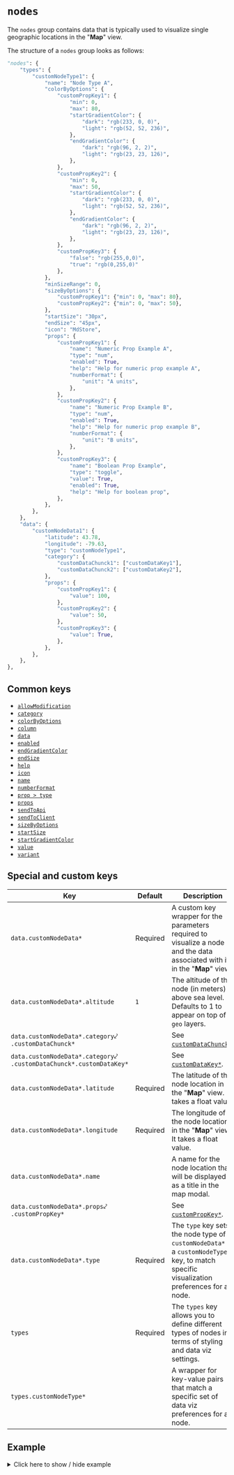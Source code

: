 # `nodes`
The `nodes` group contains data that is typically used to visualize single geographic locations in the "**Map**" view.

The structure of a `nodes` group looks as follows:
```py
"nodes": {
    "types": {
        "customNodeType1": {
            "name": "Node Type A",
            "colorByOptions": {
                "customPropKey1": {
                    "min": 0,
                    "max": 80,
                    "startGradientColor": {
                        "dark": "rgb(233, 0, 0)",
                        "light": "rgb(52, 52, 236)",
                    },
                    "endGradientColor": {
                        "dark": "rgb(96, 2, 2)",
                        "light": "rgb(23, 23, 126)",
                    },
                },
                "customPropKey2": {
                    "min": 0,
                    "max": 50,
                    "startGradientColor": {
                        "dark": "rgb(233, 0, 0)",
                        "light": "rgb(52, 52, 236)",
                    },
                    "endGradientColor": {
                        "dark": "rgb(96, 2, 2)",
                        "light": "rgb(23, 23, 126)",
                    },
                },
                "customPropKey3": {
                    "false": "rgb(255,0,0)",
                    "true": "rgb(0,255,0)"
                },
            },
            "minSizeRange": 0,
            "sizeByOptions": {
                "customPropKey1": {"min": 0, "max": 80},
                "customPropKey2": {"min": 0, "max": 50},
            },
            "startSize": "30px",
            "endSize": "45px",
            "icon": "MdStore",
            "props": {
                "customPropKey1": {
                    "name": "Numeric Prop Example A",
                    "type": "num",
                    "enabled": True,
                    "help": "Help for numeric prop example A",
                    "numberFormat": {
                        "unit": "A units",
                    },
                },
                "customPropKey2": {
                    "name": "Numeric Prop Example B",
                    "type": "num",
                    "enabled": True,
                    "help": "Help for numeric prop example B",
                    "numberFormat": {
                        "unit": "B units",
                    },
                },
                "customPropKey3": {
                    "name": "Boolean Prop Example",
                    "type": "toggle",
                    "value": True,
                    "enabled": True,
                    "help": "Help for boolean prop",
                },
            },
        },
    },
    "data": {
        "customNodeData1": {
            "latitude": 43.78,
            "longitude": -79.63,
            "type": "customNodeType1",
            "category": {
                "customDataChunck1": ["customDataKey1"],
                "customDataChunck2": ["customDataKey2"],
            },
            "props": {
                "customPropKey1": {
                    "value": 100,
                },
                "customPropKey2": {
                    "value": 50,
                },
                "customPropKey3": {
                    "value": True,
                },
            },
        },
    },
},
```

## Common keys
- [`allowModification`](../common_keys/common_keys.md#allowModification)
- [`category`](../common_keys/common_keys.md#category)
- [`colorByOptions`](../common_keys/common_keys.md#colorByOptions)
- [`column`](../common_keys/common_keys.md#column)
- [`data`](../common_keys/common_keys.md#data)
- [`enabled`](../common_keys/common_keys.md#enabled)
- [`endGradientColor`](../common_keys/common_keys.md#endGradientColor)
- [`endSize`](../common_keys/common_keys.md#endSize)
- [`help`](../common_keys/props.md#help)
- [`icon`](../common_keys/common_keys.md#icon)
- [`name`](../common_keys/common_keys.md#name)
- [`numberFormat`](../common_keys/common_keys.md#number-format)
- [`prop > type`](../common_keys/props.md#prop-type)
- [`props`](../common_keys/common_keys.md#props-short)
- [`sendToApi`](../common_keys/common_keys.md#sendToApi)
- [`sendToClient`](../common_keys/common_keys.md#sendToClient)
- [`sizeByOptions`](../common_keys/common_keys.md#sizeByOptions)
- [`startSize`](../common_keys/common_keys.md#startSize)
- [`startGradientColor`](../common_keys/common_keys.md#startGradientColor)
- [`value`](../common_keys/props.md#value)
- [`variant`](../common_keys/props.md#variant)

## Special and custom keys
Key | Default | Description
--- | ------- | -----------
<a name="node-data-point">`data.customNodeData*`</a> | Required | A custom key wrapper for the parameters required to visualize a node and the data associated with it in the "**Map**" view.
`data.customNodeData*.altitude` | `1` | The altitude of the node (in meters) above sea level. Defaults to 1 to appear on top of `geo` layers.
`data.customNodeData*.category`&swarhk;<br>`.customDataChunck*` | | See [`customDataChunck*`](categories.md#customDataChunck).
`data.customNodeData*.category`&swarhk;<br>`.customDataChunck*.customDataKey*` | | See [`customDataKey*`](categories.md#customDataKey).
`data.customNodeData*.latitude` | Required | The latitude of the node location in the "**Map**" view. It takes a float value.
`data.customNodeData*.longitude` | Required | The longitude of the node location in the "**Map**" view. It takes a float value.
`data.customNodeData*.name` | | A name for the node location that will be displayed as a title in the map modal.
`data.customNodeData*.props`&swarhk;<br>`.customPropKey*` | | See [`customPropKey*`](../common_keys/props.md#customPropKey).
`data.customNodeData*.type` | Required | The `type` key sets the node type of `customNodeData*` to a `customNodeType*` key, to match specific visualization preferences for a node.
`types` | Required | The `types` key allows you to define different types of nodes in terms of styling and data viz settings.
<a name="node-type">`types.customNodeType*`</a> | | A wrapper for key-value pairs that match a specific set of data viz preferences for a node.

## Example

<details>
  <summary>Click here to show / hide example</summary>

```py
"nodes": {
    "types": {
        "nodeTypeA": {
            "name": "Node Type A",
            "colorByOptions": {
                "numericPropExampleA": {
                    "min": 0,
                    "max": 80,
                    "startGradientColor": {
                        "dark": "rgb(233, 0, 0)",
                        "light": "rgb(52, 52, 236)",
                    },
                    "endGradientColor": {
                        "dark": "rgb(96, 2, 2)",
                        "light": "rgb(23, 23, 126)",
                    },
                },
                "numericPropExampleB": {
                    "min": 0,
                    "max": 50,
                    "startGradientColor": {
                        "dark": "rgb(233, 0, 0)",
                        "light": "rgb(52, 52, 236)",
                    },
                    "endGradientColor": {
                        "dark": "rgb(96, 2, 2)",
                        "light": "rgb(23, 23, 126)",
                    },
                },
                "booleanPropExample": {
                    "false": "rgb(255,0,0)",
                    "true": "rgb(0,255,0)"
                },
            },
            "minSizeRange": 0,
            "sizeByOptions": {
                "numericPropExampleA": {"min": 0, "max": 80},
                "numericPropExampleB": {"min": 0, "max": 50},
            },
            "startSize": "30px",
            "endSize": "45px",
            "icon": "MdStore",
            "props": {
                "numericPropExampleA": {
                    "name": "Numeric Prop Example A",
                    "type": "num",
                    "enabled": True,
                    "help": "Help for numeric prop example A",
                    "numberFormat": {
                        "unit": "A units",
                    },
                },
                "numericPropExampleB": {
                    "name": "Numeric Prop Example B",
                    "type": "num",
                    "enabled": True,
                    "help": "Help for numeric prop example B",
                    "numberFormat": {
                        "unit": "B units",
                    },
                },
                "booleanPropExample": {
                    "name": "Boolean Prop Example",
                    "type": "toggle",
                    "value": True,
                    "enabled": True,
                    "help": "Help for boolean prop",
                },
            },
        },
        "nodeTypeB": {
            "name": "Node Type B",
            "colorByOptions": {
                "numericPropExampleA": {
                    "min": 0,
                    "max": 1000,
                    "startGradientColor": {
                        "dark": "rgb(233, 0, 0)",
                        "light": "rgb(52, 52, 236)",
                    },
                    "endGradientColor": {
                        "dark": "rgb(96, 2, 2)",
                        "light": "rgb(23, 23, 126)",
                    },
                },
                "numericPropExampleB": {
                    "min": 0,
                    "max": 50,
                    "startGradientColor": {
                        "dark": "rgb(233, 0, 0)",
                        "light": "rgb(52, 52, 236)",
                    },
                    "endGradientColor": {
                        "dark": "rgb(96, 2, 2)",
                        "light": "rgb(23, 23, 126)",
                    },
                },
                "booleanPropExample": {
                    "false": "rgb(233, 0, 0)",
                    "true": "rgb(0, 233, 0)"
                },
            },
            "sizeByOptions": {
                "numericPropExampleA": {"min": 0, "max": 100},
                "numericPropExampleB": {"min": 0, "max": 250},
            },
            "startSize": "30px",
            "endSize": "45px",
            "icon": "BsBuilding",
            "props": {
                "numericPropExampleA": {
                    "name": "Numeric Prop Example A",
                    "type": "num",
                    "enabled": True,
                    "help": "Help for numeric prop example A",
                    "numberFormat": {
                        "unit": "A units",
                    },
                },
                "numericPropExampleB": {
                    "name": "Numeric Prop Example B",
                    "type": "num",
                    "enabled": True,
                    "help": "Help for numeric prop example B",
                    "numberFormat": {
                        "unit": "B units",
                    },
                },
                "booleanPropExample": {
                    "name": "Boolean Prop Example",
                    "type": "toggle",
                    "value": True,
                    "enabled": True,
                    "help": "Help for boolean prop",
                },
            },
        },
    },
    "data": {
        "node1": {
            "latitude": 43.78,
            "longitude": -79.63,
            "type": "nodeTypeA",
            "category": {
                "location": ["locCaOn"],
                "sku": ["SKU2", "SKU1"],
            },
            "props": {
                "numericPropExampleA": {
                    "value": 100,
                },
                "numericPropExampleB": {
                    "value": 50,
                },
                "booleanPropExample": {
                    "value": True,
                },
            },
        },
        "node2": {
            "latitude": 39.82,
            "longitude": -86.18,
            "type": "nodeTypeA",
            "category": {
                "location": ["locUsIn"],
                "sku": ["SKU2", "SKU1"],
            },
            "props": {
                "numericPropExampleA": {
                    "value": 80,
                },
                "numericPropExampleB": {
                    "value": 40,
                },
                "booleanPropExample": {
                    "value": True,
                },
            },
        },
        "node3": {
            "latitude": 42.89,
            "longitude": -85.68,
            "type": "nodeTypeB",
            "category": {
                "location": ["locUsMi"],
                "sku": ["SKU2", "SKU1"],
            },
            "props": {
                "numericPropExampleA": {
                    "value": 500,
                },
                "numericPropExampleB": {
                    "value": 150,
                },
                "booleanPropExample": {
                    "value": True,
                },
            },
        },
        "node4": {
            "latitude": 28.49,
            "longitude": -81.56,
            "type": "nodeTypeB",
            "category": {
                "location": ["locUsFl"],
                "sku": ["SKU2", "SKU1"],
            },
            "props": {
                "numericPropExampleA": {
                    "value": 1000,
                },
                "numericPropExampleB": {
                    "value": 250,
                },
                "booleanPropExample": {
                    "value": True,
                },
            },
        },
        "node5": {
            "latitude": 42.361176,
            "longitude": -71.084707,
            "type": "nodeTypeB",
            "category": {
                "location": ["locUsMa"],
                "sku": ["SKU2", "SKU1"],
            },
            "props": {
                "numericPropExampleA": {
                    "value": 1000,
                },
                "numericPropExampleB": {
                    "value": 250,
                },
                "booleanPropExample": {
                    "value": True,
                },
            },
        },
    },
}
```
</details>
